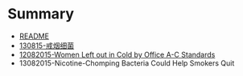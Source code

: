 # Summary

* [README](README.md)
* [130815-戒烟细菌](nicotine-chompingbacteriacouldhelpsmokersquitmd.md)
* [12082015-Women Left out in Cold by Office A-C Standards](12082015-women_left_out_in_cold_by_office_a-c_standards.md)
* 13082015-Nicotine-Chomping Bacteria Could Help Smokers Quit

